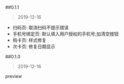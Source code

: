 
##0.1.1
> 2019-12-16

* 扫码页: 取消扫码不提示错误
* 手机号绑定页: 默认填入用户授权的手机号;加清空按钮
* 购卡页: 样式修复
* 次卡页: 修复日期显示


##0.1.0
> 2019-12-16

preview
